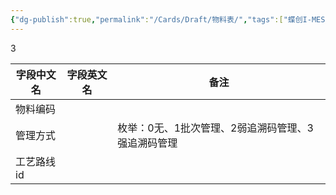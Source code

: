 ```yaml
---
{"dg-publish":true,"permalink":"/Cards/Draft/物料表/","tags":["蝶创I-MES/MES/江淮毅昌"]}
---
```


3

| **字段中文名** | **字段英文名** | **备注**                      |
| --------- | --------- | --------------------------- |
| 物料编码      |           |                             |
| 管理方式      |           | 枚举：0无、1批次管理、2弱追溯码管理、3强追溯码管理 |
| 工艺路线id    |           |                             |
